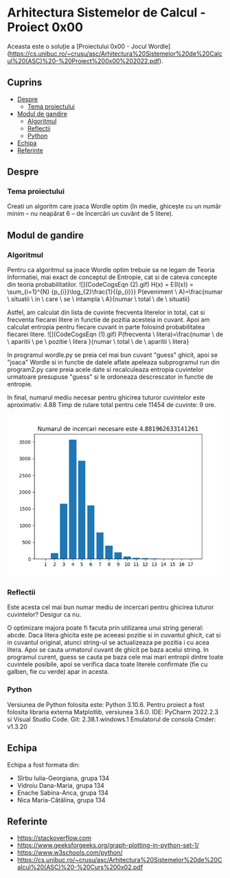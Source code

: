 # Arhitectura Sistemelor de Calcul - Proiect 0x00 

Aceasta este o soluție a [Proiectului 0x00 - Jocul Wordle] (https://cs.unibuc.ro/~crusu/asc/Arhitectura%20Sistemelor%20de%20Calcul%20(ASC)%20-%20Proiect%200x00%202022.pdf).

## Cuprins

- [Despre](#despre)
  - [Tema proiectului](#tema-proiectului)
- [Modul de gandire](#modul-de-gandire)
  - [Algoritmul](#algoritmul)
  - [Reflectii](#reflectii)
  - [Python](#python)
- [Echipa](#echipa)
- [Referinte](#referinte)

## Despre

### Tema proiectului

Creati un algoritm care joaca Wordle optim (în medie, ghicește cu un număr
minim – nu neapărat 6 – de încercări un cuvânt de 5 litere).

## Modul de gandire

### Algoritmul

Pentru ca algoritmul sa joace Wordle optim trebuie sa ne legam de Teoria Informatiei, mai exact de conceptul de Entropie, cat si de cateva concepte din teoria probabilitatilor.
![](CodeCogsEqn (2).gif)
H(x) = E(I(x)) = \sum_{i=1}^{N} {p_{i}}\log_{2}\frac{1}{{p_{i}}}
P(eveniment \ A)=\frac{numar \ situatii \ in \ care \ se \ intampla \ A}{numar \ total \ de \ situatii}

Astfel, am calculat din lista de cuvinte frecventa literelor in total, cat si frecventa fiecarei litere in functie de pozitia acesteia in cuvant. 
Apoi am calculat entropia pentru fiecare cuvant in parte folosind probabilitatea fiecarei litere.
![](CodeCogsEqn (1).gif)
P(frecventa \ litera)=\frac{numar \ de \ aparitii \ pe \ pozitie \ litera }{numar \ total \ de \ aparitii \ litera}

In programul wordle.py se preia cel mai bun cuvant "guess" ghicit, apoi se "joaca" Wordle si in functie de datele aflate apeleaza subprogramul run din program2.py care preia acele date si recalculeaza entropia cuvintelor urmatoare presupuse "guess" si le ordoneaza descrescator in functie de entropie.

In final, numarul mediu necesar pentru ghicirea tuturor cuvintelor este aproximativ: 4.88
Timp de rulare total pentru cele 11454 de cuvinte: 9 ore.

![](GRAFIC_TOTAL.png)

### Reflectii

Este acesta cel mai bun numar mediu de incercari pentru ghicirea tuturor cuvintelor? 
Desigur ca nu.

O optimizare majora poate fi facuta prin utilizarea unui string general: abcde. Daca litera ghicita este pe aceeasi pozitie si in cuvantul ghicit, cat si in cuvantul original, atunci string-ul se actualizeaza pe pozitia i cu acea litera. Apoi se cauta urmatorul cuvant de ghicit pe baza acelui string.
In programul curent, guess se cauta pe baza cele mai mari entropii dintre toate cuvintele posibile, apoi se verifica daca toate literele confirmate (fie cu galben, fie cu verde) apar in acesta.

### Python

Versiunea de Python folosita este: Python 3.10.6.
Pentru proiect a fost folosita libraria externa Matplotlib, versiunea 3.6.0.
IDE: PyCharm 2022.2.3 si Visual Studio Code.
Git: 2.38.1.windows.1
Emulatorul de consola Cmder: v1.3.20

## Echipa

Echipa a fost formata din:
- Sîrbu Iulia-Georgiana, grupa 134
- Vidroiu Dana-Maria, grupa 134
- Enache Sabina-Anca, grupa 134
- Nica Maria-Cătălina, grupa 134

## Referinte

- https://stackoverflow.com
- https://www.geeksforgeeks.org/graph-plotting-in-python-set-1/
- https://www.w3schools.com/python/
- https://cs.unibuc.ro/~crusu/asc/Arhitectura%20Sistemelor%20de%20Calcul%20(ASC)%20-%20Curs%200x02.pdf
